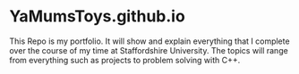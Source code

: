 # YaMumsToys.github.io
This Repo is my portfolio. It will show and explain everything that I complete over the course of my time at Staffordshire University. The topics will range from everything such as projects to problem solving with C++.
